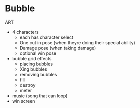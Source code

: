 # Bubble
 
 ART
- 4 characters
    - each has character select
    - One cut in pose (when theyre doing their special ability)
    - Damage pose (when taking damage)
    - optional win pose
- bubble grid effects
    - placing bubbles
    - Xing bubbles
    - removing bubbles
    - fill
    - destroy
    - meter
- music (song that can loop)
- win screen
